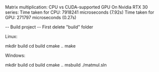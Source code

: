 Matrix multiplication: CPU  vs CUDA-supported GPU
On Nvidia RTX 30 series:
Time taken for CPU: 7918241 microseconds (7.92s)
Time taken for GPU: 271797 microseconds  (0.27s)

-- Build project --
First delete "build" folder

Linux:

mkdir build
cd build
cmake ..
make

Windows:

mkdir build
cd build
cmake ..
msbuild ./matmul.sln
